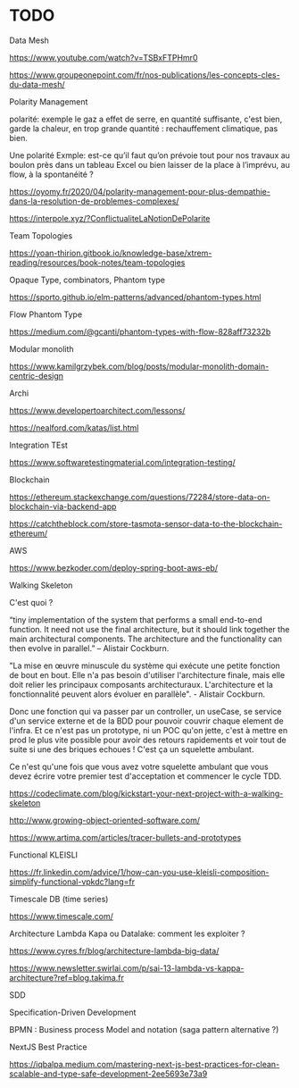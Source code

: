 # TODO


Data Mesh

https://www.youtube.com/watch?v=TSBxFTPHmr0

https://www.groupeonepoint.com/fr/nos-publications/les-concepts-cles-du-data-mesh/

Polarity Management

polarité: exemple le gaz a effet de serre, en quantité suffisante, c'est bien, garde la chaleur, en trop grande quantité : rechauffement climatique, pas bien.

Une polarité
Exmple: est-ce qu’il faut qu’on prévoie tout pour nos travaux au boulon près dans un tableau Excel ou bien laisser de la place à l’imprévu, au flow, à la spontanéité ?

https://oyomy.fr/2020/04/polarity-management-pour-plus-dempathie-dans-la-resolution-de-problemes-complexes/

https://interpole.xyz/?ConflictualiteLaNotionDePolarite

Team Topologies

https://yoan-thirion.gitbook.io/knowledge-base/xtrem-reading/resources/book-notes/team-topologies


 Opaque Type, combinators, Phantom type

https://sporto.github.io/elm-patterns/advanced/phantom-types.html


Flow Phantom Type

https://medium.com/@gcanti/phantom-types-with-flow-828aff73232b

Modular monolith

https://www.kamilgrzybek.com/blog/posts/modular-monolith-domain-centric-design


Archi

https://www.developertoarchitect.com/lessons/

https://nealford.com/katas/list.html


Integration TEst

https://www.softwaretestingmaterial.com/integration-testing/

Blockchain

https://ethereum.stackexchange.com/questions/72284/store-data-on-blockchain-via-backend-app

https://catchtheblock.com/store-tasmota-sensor-data-to-the-blockchain-ethereum/

AWS

https://www.bezkoder.com/deploy-spring-boot-aws-eb/


Walking Skeleton

C'est quoi ?

“tiny implementation of the system that performs a small end-to-end function. It need not use the final architecture, but it should link together the main architectural components. The architecture and the functionality can then evolve in parallel.” – Alistair Cockburn. 


"La mise en œuvre minuscule du système qui exécute une petite fonction de bout en bout. Elle n'a pas besoin d'utiliser l'architecture finale, mais elle doit relier les principaux composants architecturaux. L'architecture et la fonctionnalité peuvent alors évoluer en parallèle". - Alistair Cockburn. 

Donc une fonction qui va passer par un controller, un useCase, se service d'un service externe et de la BDD pour pouvoir couvrir chaque element de l'infra. Et ce n'est pas un prototype, ni un POC qu'on jette, c'est à mettre en prod le plus vite possible pour avoir des retours rapidements et voir tout de suite si une des briques echoues ! C'est ça un squelette ambulant.

Ce n'est qu'une fois que vous avez votre squelette ambulant que vous devez écrire votre premier test d'acceptation et commencer le cycle TDD.



https://codeclimate.com/blog/kickstart-your-next-project-with-a-walking-skeleton

http://www.growing-object-oriented-software.com/

https://www.artima.com/articles/tracer-bullets-and-prototypes

Functional KLEISLI

https://fr.linkedin.com/advice/1/how-can-you-use-kleisli-composition-simplify-functional-vpkdc?lang=fr


Timescale DB  (time series)

https://www.timescale.com/


Architecture Lambda Kapa ou Datalake: comment les exploiter ?


https://www.cyres.fr/blog/architecture-lambda-big-data/

https://www.newsletter.swirlai.com/p/sai-13-lambda-vs-kappa-architecture?ref=blog.takima.fr


SDD


Specification-Driven Development



BPMN : Business process Model and notation (saga pattern alternative ?)


NextJS Best Practice

https://iqbalpa.medium.com/mastering-next-js-best-practices-for-clean-scalable-and-type-safe-development-2ee5693e73a9
